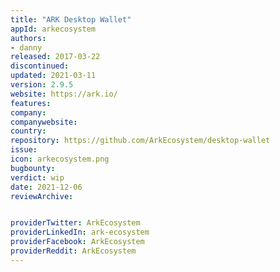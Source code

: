 ```yaml
---
title: "ARK Desktop Wallet"
appId: arkecosystem
authors:
- danny
released: 2017-03-22
discontinued: 
updated: 2021-03-11
version: 2.9.5
website: https://ark.io/
features:
company: 
companywebsite: 
country: 
repository: https://github.com/ArkEcosystem/desktop-wallet
issue: 
icon: arkecosystem.png
bugbounty: 
verdict: wip
date: 2021-12-06
reviewArchive:


providerTwitter: ArkEcosystem
providerLinkedIn: ark-ecosystem
providerFacebook: ArkEcosystem
providerReddit: ArkEcosystem
---
```


